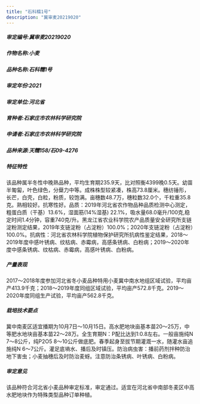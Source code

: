 ```yaml
---
title: "石科糯1号"
description: "冀审麦20219020"
---
```

##### 审定编号:冀审麦20219020

##### 作物名称:小麦

##### 品种名称:石科糯1号

##### 审定年份:2021

##### 审定单位:河北省

##### 育种者:石家庄市农林科学研究院

##### 申请者:石家庄市农林科学研究院

##### 品种来源:天糯158/石09-4276

##### 特征特性
该品种属半冬性中晚熟品种，平均生育期235.9天，比对照衡4399晚0.5天。幼苗半匍匐，叶色绿色，分蘖力中等。成株株型较紧凑，株高73.8厘米。穗纺锤形，长芒，白壳，白粒，粉质，较饱满。亩穗数48.7万，穗粒数32.0个，千粒重35.8克。熟相较好。抗寒性好。品质：2019年河北省农作物品种品质检测中心测定，粗蛋白质（干基）13.6%，湿面筋(14%湿基) 22.1%，吸水量68.0毫升/100克,稳定时间1.4分钟，容重740克/升。黑龙江省农业科学院农产品质量安全研究所支链淀粉测定结果，2019年支链淀粉（占淀粉）100.0%；2020年支链淀粉（占淀粉）100.0%。抗病性：河北省农林科学院植物保护研究所抗病性鉴定结果，2018～2019年度中感叶锈病、纹枯病、赤霉病，高感条锈病、白粉病；2019～2020年度中感条锈病、纹枯病、赤霉病，高感叶锈病、白粉病。

##### 产量表现
2017～2018年度参加河北省冬小麦品种特用小麦冀中南水地组区域试验，平均亩产413.9千克；2018～2019年度同组区域试验，平均亩产572.8千克。2019～2020年度同组生产试验，平均亩产562.8千克。

##### 栽培技术要点
冀中南麦区适宜播期为10月7日～10月15日。高水肥地块亩基本苗20～25万，中等肥水地块亩基本苗22～28万。全生育期N：P配比达到1:0.8左右。一般亩施纯N 7～8公斤，纯P2O5 8～10公斤做底肥。春季起身至拔节期灌溉一水，随灌水亩追施纯N 6～7公斤。灌足底墒水、播后及时镇压。防治病虫害：播前药剂拌种防治地下害虫；小麦抽穗后及时防治麦蚜。注意防治条锈病、叶锈病、白粉病。

##### 审定意见
该品种符合河北省小麦品种审定标准，审定通过。适宜在河北省中南部冬麦区中高水肥地块作为特殊类型品种订单种植。
